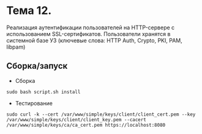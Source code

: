# Тема 12.
Реализация аутентификации пользователей на HTTP-сервере с использованием SSL-сертификатов. Пользователи хранятся в системной базе УЗ (ключевые слова: HTTP Auth, Crypto, PKI, PAM, libpam)

## Сборка/запуск

- Сборка

~~~
sudo bash script.sh install
~~~

- Тестирование

~~~
sudo curl -k --cert /var/www/simple/keys/client/client_cert.pem --key /var/www/simple/keys/client/client_key.pem --cacert /var/www/simple/keys/ca/ca_cert.pem https://localhost:8080
~~~

